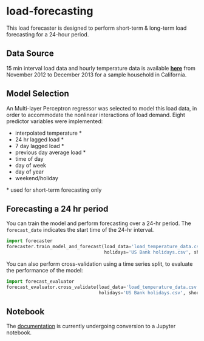 # load-forecasting
This load forecaster is designed to perform short-term & long-term load forecasting for a 24-hour period.

## Data Source
15 min interval load data and hourly temperature data is available [**here**](load_temperature_data.csv) from November 2012 to December 2013 for a sample household in California.

## Model Selection
An Multi-layer Perceptron regressor was selected to model this load data, in order to accommodate the nonlinear interactions of load demand. Eight predictor variables were implemented:

* interpolated temperature \*
* 24 hr lagged load \*
* 7 day lagged load \*
* previous day average load \*
* time of day
* day of week
* day of year
* weekend/holiday

\* used for short-term forecasting only

## Forecasting a 24 hr period
You can train the model and perform forecasting over a 24-hr period. The `forecast_date` indicates the start time of the 24-hr interval.

```python
import forecaster
forecaster.train_model_and_forecast(load_data='load_temperature_data.csv', forecast_date='2018-6-30 14:30', 
                                    holidays='US Bank holidays.csv', short_term=False)
```

You can also perform cross-validation using a time series split, to evaluate the performance of the model:
```python
import forecast_evaluator
forecast_evaluator.cross_validate(load_data='load_temperature_data.csv', 
                                  holidays='US Bank holidays.csv', short_term=False)
```

## Notebook
The [documentation](Methodology%20and%20Key%20Findings.docx) is currently undergoing conversion to a Jupyter notebook.
